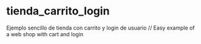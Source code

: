 # tienda_carrito_login
Ejemplo sencillo de tienda con carrito y login de usuario  // Easy example of a web shop with cart and login
